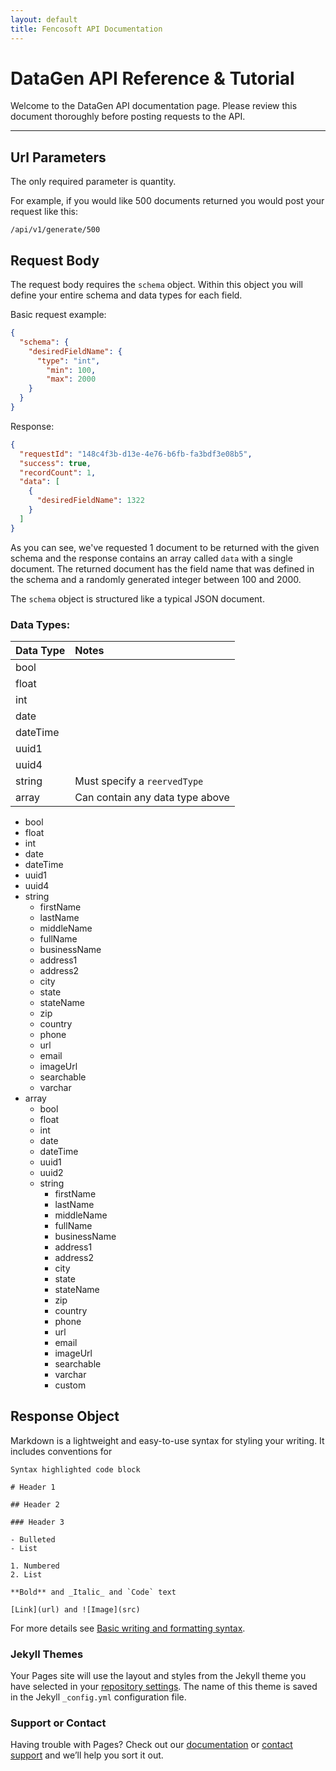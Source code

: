 ```yaml
---
layout: default
title: Fencosoft API Documentation
---
```

# DataGen API Reference & Tutorial

Welcome to the DataGen API documentation page. 
Please review this document thoroughly before posting requests to the API.

* * *
## Url Parameters
The only required parameter is quantity.

For example, if you would like 500 documents returned you would post your request like this:

```
/api/v1/generate/500
```


## Request Body
The request body requires the `schema` object.
Within this object you will define your entire schema and data types for each field.

Basic request example:
```json
{
  "schema": {
    "desiredFieldName": {
      "type": "int",
        "min": 100,
        "max": 2000
	}
  }
}
```
Response:
```json
{
  "requestId": "148c4f3b-d13e-4e76-b6fb-fa3bdf3e08b5",
  "success": true,
  "recordCount": 1,
  "data": [
    {
      "desiredFieldName": 1322
    }
  ]
}
```

As you can see, we've requested 1 document to be returned with the given schema and the response contains an array called `data`
with a single document. The returned document has the field name that was defined in the schema and a randomly generated integer between 100 and 2000.

The `schema` object is structured like a typical JSON document.

### Data Types:
| Data Type | Notes                           |
|:----------|:--------------------------------|
| bool      |                                 |
| float     |                                 |
| int       |                                 |
| date      |                                 |
| dateTime  |                                 |
| uuid1     |                                 |
| uuid4     |                                 |
| string    | Must specify a `reervedType`    |
| array     | Can contain any data type above |


- bool
- float
- int
- date
- dateTime
- uuid1
- uuid4
- string
  - firstName
  - lastName
  - middleName
  - fullName
  - businessName
  - address1
  - address2
  - city
  - state
  - stateName
  - zip
  - country
  - phone
  - url
  - email
  - imageUrl
  - searchable
  - varchar
- array
  - bool
  - float
  - int
  - date
  - dateTime
  - uuid1
  - uuid2
  - string
    - firstName
    - lastName
    - middleName
    - fullName
    - businessName
    - address1
    - address2
    - city
    - state
    - stateName
    - zip
    - country
    - phone
    - url
    - email
    - imageUrl
    - searchable
    - varchar
    - custom

## Response Object

Markdown is a lightweight and easy-to-use syntax for styling your writing. It includes conventions for

```
Syntax highlighted code block

# Header 1

## Header 2

### Header 3

- Bulleted
- List

1. Numbered
2. List

**Bold** and _Italic_ and `Code` text

[Link](url) and ![Image](src)
```

For more details see [Basic writing and formatting syntax](https://docs.github.com/en/github/writing-on-github/getting-started-with-writing-and-formatting-on-github/basic-writing-and-formatting-syntax).

### Jekyll Themes

Your Pages site will use the layout and styles from the Jekyll theme you have selected in your [repository settings](https://github.com/fencosoft/fencosoft.github.io/settings/pages). The name of this theme is saved in the Jekyll `_config.yml` configuration file.

### Support or Contact

Having trouble with Pages? Check out our [documentation](https://docs.github.com/categories/github-pages-basics/) or [contact support](https://support.github.com/contact) and we’ll help you sort it out.
